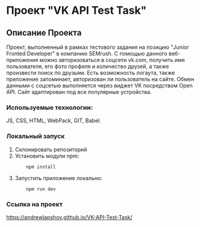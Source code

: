 # Проект "VK API Test Task"

## Описание Проекта
Проект, выполненный в рамках тестового задания на позицию "Junior Fronted Developer" в компанию SEMrush. С помощью данного веб-приложения можно авторизоваться в соцсети vk.com, получить имя пользователя, его фото профиля и количество друзей, а также произвести поиск по друзьям. Есть возможность логаута, также приложение запоминает, авторизован ли пользователь на сайте. Обмен данными с соцсетью выполняется через виджет VK посредством Open API.
Сайт адаптирован под все популярные устройства.

### Используемые технологии:

JS, CSS, HTML, WebPack, GIT, Babel.

### Локальный запуск
1. Склонировать репозиторий
2. Установить модули npm:
    ```
        npm install
    ```
3. Запустить приложение локально:
    ```
        npm run dev
    ```

### Ссылка на проект

https://andrewlapshov.github.io/VK-API-Test-Task/
